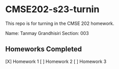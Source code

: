 # CMSE202-s23-turnin

This repo is for turning in the CMSE 202 homework. 

Name: Tanmay Grandhisiri
Section: 003

## Homeworks Completed
[X] Homework 1
[ ] Homework 2
[ ] Homework 3
